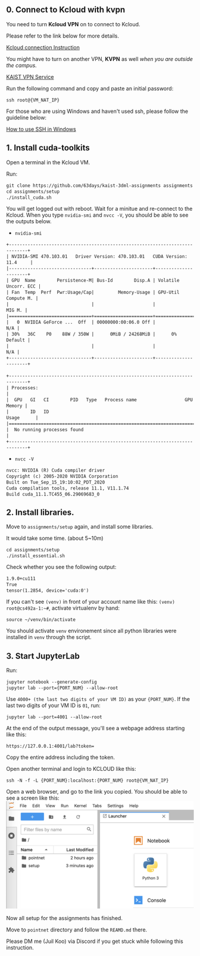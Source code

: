 ## 0. Connect to Kcloud with kvpn
You need to turn **Kcloud VPN** on to connect to Kcloud.

Please refer to the link below for more details.

[Kcloud connection Instruction](https://kcloud.kaist.ac.kr/index.php/board/?uid=141&mod=document&pageid=1#kboard-document)

You might have to turn on another VPN, __KVPN__ as well _when you are outside the campus._

[KAIST VPN Service](https://kvpn.kaist.ac.kr/dana-na/auth/url_ZdZaEjNTN0dKCA02/welcome.cgi)

Run the following command and copy and paste an initial password:
```
ssh root@{VM_NAT_IP}
```

For those who are using Windows and haven't used ssh, please follow the guideline below:

[How to use SSH in Windows](https://www.howtogeek.com/336775/how-to-enable-and-use-windows-10s-built-in-ssh-commands/)

## 1. Install cuda-toolkits
Open a terminal in the Kcloud VM.

Run:
```
git clone https://github.com/63days/kaist-3dml-assignments assignments
cd assignments/setup
./install_cuda.sh
```
You will get logged out with reboot. Wait for a minitue and re-connect to the Kcloud.
When you type `nvidia-smi` and `nvcc -V`, you should be able to see the outputs below.
- `nvidia-smi`
```
+-----------------------------------------------------------------------------+
| NVIDIA-SMI 470.103.01   Driver Version: 470.103.01   CUDA Version: 11.4     |
|-------------------------------+----------------------+----------------------+
| GPU  Name        Persistence-M| Bus-Id        Disp.A | Volatile Uncorr. ECC |
| Fan  Temp  Perf  Pwr:Usage/Cap|         Memory-Usage | GPU-Util  Compute M. |
|                               |                      |               MIG M. |
|===============================+======================+======================|
|   0  NVIDIA GeForce ...  Off  | 00000000:00:06.0 Off |                  N/A |
| 30%   36C    P0    88W / 350W |      0MiB / 24268MiB |      0%      Default |
|                               |                      |                  N/A |
+-------------------------------+----------------------+----------------------+

+-----------------------------------------------------------------------------+
| Processes:                                                                  |
|  GPU   GI   CI        PID   Type   Process name                  GPU Memory |
|        ID   ID                                                   Usage      |
|=============================================================================|
|  No running processes found                                                 |
+-----------------------------------------------------------------------------+
```
- `nvcc -V`
```
nvcc: NVIDIA (R) Cuda compiler driver
Copyright (c) 2005-2020 NVIDIA Corporation
Built on Tue_Sep_15_19:10:02_PDT_2020
Cuda compilation tools, release 11.1, V11.1.74
Build cuda_11.1.TC455_06.29069683_0
```

## 2. Install libraries.
Move to `assignments/setup` again, and install some libraries.

It would take some time. (about 5~10m)
```
cd assignments/setup
./install_essential.sh
```
Check whether you see the following output:
```
1.9.0+cu111
True
tensor(1.2854, device='cuda:0')
```
If you can't see `(venv)` in front of your account name like this: `(venv) root@cs492a-1:~#`, activate virtualenv by hand:
```
source ~/venv/bin/activate
```
You should activate `venv` environement since all python libraries were installed in `venv` through the script.

## 3. Start JupyterLab
Run:
```
jupyter notebook --generate-config
jupyter lab --port={PORT_NUM} --allow-root
```
Use `4000+ (the last two digits of your VM ID)` as your `{PORT_NUM}`. If the last two digits of your VM ID is `01`, run:
```
jupyter lab --port=4001 --allow-root
```
At the end of the output message, you'll see a webpage address starting like this:
```
https://127.0.0.1:4001/lab?token=
```
Copy the entire address including the token.

Open another terminal and login to KCLOUD like this:
```
ssh -N -f -L {PORT_NUM}:localhost:{PORT_NUM} root@{VM_NAT_IP}
```
Open a web browser, and go to the link you copied. You should be able to see a screen like this:
![jupyter_lab](./docs/jupyter_lab.png)

Now all setup for the assignments has finished. 

Move to `pointnet` directory and follow the `REAMD.md` there.

Please DM me (Juil Koo) via Discord if you get stuck while following this instruction.
